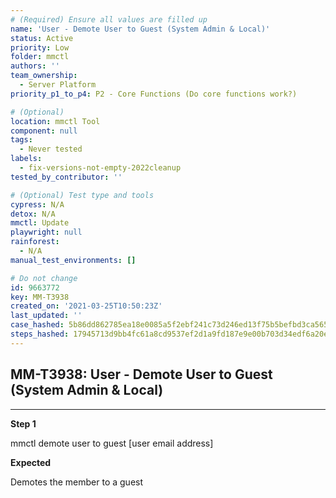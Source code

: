 ```yaml
---
# (Required) Ensure all values are filled up
name: 'User - Demote User to Guest (System Admin & Local)'
status: Active
priority: Low
folder: mmctl
authors: ''
team_ownership:
  - Server Platform
priority_p1_to_p4: P2 - Core Functions (Do core functions work?)

# (Optional)
location: mmctl Tool
component: null
tags:
  - Never tested
labels:
  - fix-versions-not-empty-2022cleanup
tested_by_contributor: ''

# (Optional) Test type and tools
cypress: N/A
detox: N/A
mmctl: Update
playwright: null
rainforest:
  - N/A
manual_test_environments: []

# Do not change
id: 9663772
key: MM-T3938
created_on: '2021-03-25T10:50:23Z'
last_updated: ''
case_hashed: 5b86dd862785ea18e0085a5f2ebf241c73d246ed13f75b5befbd3ca565f5aae5d37eae3fddc20bf9c02bbff942f67527
steps_hashed: 17945713d9bb4fc61a8cd9537ef2d1a9fd187e9e00b703d34edf6a20ece60f48b40bc9a42ce58d42a30f762ceb7b494b
---
```


<!-- (Auto-generated) Based on frontmatter's "key" and "name" -->

## MM-T3938: User - Demote User to Guest (System Admin & Local)

---

**Step 1**

mmctl demote user to guest \[user email address]

**Expected**

Demotes the member to a guest
